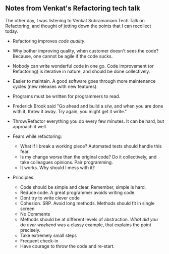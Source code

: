 Notes from Venkat's Refactoring tech talk
---

The other day, I was listening to Venkat Subramaniam Tech Talk on Refactoring, and thought of jotting down the points that I can recollect today.

* Refactoring improves *code quality*. 

* Why bother improving quality, when customer doesn't sees the code? Because, one cannot be agile if the code sucks.

* Nobody can write wonderful code in one go. Code improvement (or Refactoring) is iterative in nature, and should be done collectively.

* Easier to maintain. A good software goes through more maintenance cycles (new releases with new features).

* Programs must be written for programmers to read.

* Frederick Brook said "Go ahead and build a s/w, and when you are done with it, throw it away. Try again, you might get it write."

* Throw/Refactor everything you do every few minutes. It can be hard, but approach it well.

* Fears while refactoring:

  * What if I break a working piece? Automated tests should handle this fear.
  * Is my change worse than the original code? Do it collectively, and take colleagues opinions. Pair programming.
  * It works. Why should I mess with it?

* Principles:
  * Code should be simple and clear. Remember, simple is hard. 
  * Reduce code. A great programmer avoids writing code.
  * Dont try to write clever code
  * Cohesion. SRP. Avoid long methods. Methods should fit in single screen
  * No Comments
  * Methods should be at different levels of abstraction. *What did you do over weekend* was a classy example, that explains the point precisely.
  * Take extremely small steps
  * Frequent check-in
  * Have courage to throw the code and re-start.
